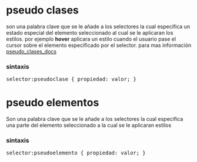 
<h1>pseudo clases</h1>

<p>son una palabra clave que se le añade a los selectores la cual especifica un estado especial del elemento seleccionado al cual se le aplicaran los estilos. por ejemplo <strong>hover</strong> aplicara un estilo cuando el usuario pase el cursor sobre el elemento especificado por el selector. para mas información <a href="https://developer.mozilla.org/es/docs/Web/CSS/Pseudo-classes">pseudo_clases_docs</a></p>

<h3>sintaxis</h3>

<pre>
selector:pseudoclase { propiedad: valor; }
</pre>

<h1>pseudo elementos</h1>

<p>Son una palabra clave que se le añade a los selectores la cual especifica una parte del elemento seleccionado a la cual se le aplicaran estilos</p>

<h3>sintaxis</h3>

<pre>
selector:pseudoelemento { propiedad: valor; }
</pre>




